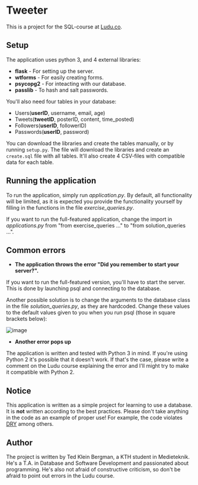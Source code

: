 # Tweeter

This is a project for the SQL-course at [Ludu.co](https://www.ludu.co/course/lar-dig-sql).


## Setup

The application uses python 3, and 4 external libraries:
* **flask** - For setting up the server.
* **wtforms** - For easily creating forms.
* **psycopg2** - For inteacting with our database.
* **passlib** - To hash and salt passwords.


You'll also need four tables in your database:
* Users(**userID**, username, email, age)
* Tweets(**tweetID**, posterID, content, time_posted)
* Followers(**userID**, followerID)
* Passwords(**userID**, password)


You can download the libraries and create the tables manually, or by running `setup.py`. The file will download the libraries and create an `create.sql` file with all tables. It'll also create 4 CSV-files with compatible data for each table.


## Running the application

To run the application, simply run _application.py_. By default, all functionality will be limited, as it is expected you provide the functionality yourself by filling in the functions in the file _exercise_queries.py_.

If you want to run the full-featured application, change the import in _applications.py_ from "from exercise_queries ..." to "from solution_queries ...". 

## Common errors
* **The application throws the error "Did you remember to start your server?".**

If you want to run the full-featured version, you'll have to start the server. This is done by launching psql and connecting to the database.

Another possible solution is to change the arguments to the database class in the file _solution_queries.py_, as they are hardcoded. Change these values to the default values given to you when you run psql (those in square brackets below):

![image](https://imgur.com/tKTUkpG)

* **Another error pops up**

The application is written and tested with Python 3 in mind. If you're using Python 2 it's possible that it doesn't work. If that's the case, please write a comment on the Ludu course explaining the error and I'll might try to make it compatible with Python 2.

## Notice

This application is written as a simple project for learning to use a database. It is **not** written according to the best practices. Please don't take anything in the code as an example of proper use! For example, the code violates [DRY](https://en.wikipedia.org/wiki/Don%27t_repeat_yourself) among others.


## Author

The project is written by Ted Klein Bergman, a KTH student in Medieteknik. He's a T.A. in Database and Software Development and passionated about programming. He's also not afraid of constructive criticism, so don't be afraid to point out errors in the Ludu course.
